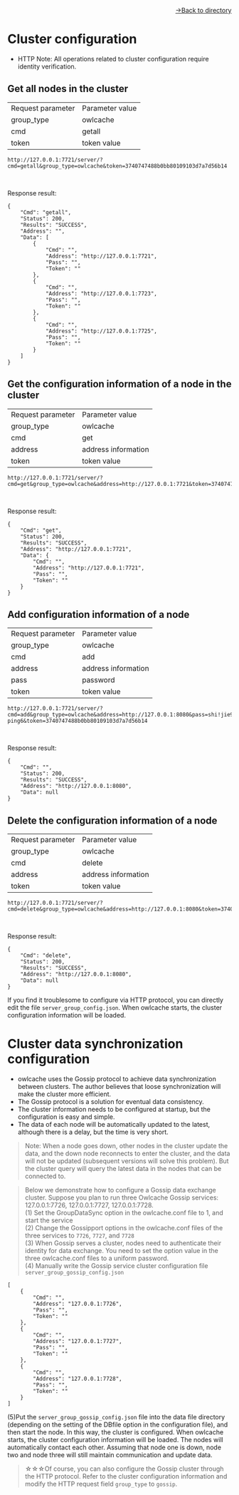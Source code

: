 [<p align="right">->Back to directory</p>](0.directory.md)

# Cluster configuration
* HTTP
Note: All operations related to cluster configuration require identity verification.

## Get all nodes in the cluster  

<table>
    <tr>
        <td>Request parameter</td>
        <td>Parameter value</td>
    </tr>
    <tr>
        <td>group_type</td>
        <td>owlcache</td>
    </tr>
    <tr>
        <td>cmd</td>
        <td>getall</td>
    </tr>
    <tr>
        <td>token</td>
        <td>token value</td>
    </tr> 
</table> 
 
~~~shell
http://127.0.0.1:7721/server/?cmd=getall&group_type=owlcache&token=3740747488b0bb80109103d7a7d56b14
~~~
<br>

Response result:
~~~shell
{
    "Cmd": "getall",
    "Status": 200,
    "Results": "SUCCESS",
    "Address": "",
    "Data": [
        {
            "Cmd": "",
            "Address": "http://127.0.0.1:7721",
            "Pass": "",
            "Token": ""
        },
        {
            "Cmd": "",
            "Address": "http://127.0.0.1:7723",
            "Pass": "",
            "Token": ""
        },
        {
            "Cmd": "",
            "Address": "http://127.0.0.1:7725",
            "Pass": "",
            "Token": ""
        }
    ]
}
~~~


## Get the configuration information of a node in the cluster  

<table>
    <tr>
        <td>Request parameter</td>
        <td>Parameter value</td>
    </tr>
    <tr>
        <td>group_type</td>
        <td>owlcache</td>
    </tr>
    <tr>
        <td>cmd</td>
        <td>get</td>
    </tr>
    <tr>
        <td>address</td>
        <td>address information</td>
    </tr> 
    <tr>
        <td>token</td>
        <td>token value</td>
    </tr> 
</table> 
 
~~~shell
http://127.0.0.1:7721/server/?cmd=get&group_type=owlcache&address=http://127.0.0.1:7721&token=3740747488b0bb80109103d7a7d56b14
~~~
<br>

Response result:
~~~shell
{
    "Cmd": "get",
    "Status": 200,
    "Results": "SUCCESS",
    "Address": "http://127.0.0.1:7721",
    "Data": {
        "Cmd": "",
        "Address": "http://127.0.0.1:7721",
        "Pass": "",
        "Token": ""
    }
}
~~~  

## Add configuration information of a node  

<table>
    <tr>
        <td>Request parameter</td>
        <td>Parameter value</td>
    </tr>
    <tr>
        <td>group_type</td>
        <td>owlcache</td>
    </tr>
    <tr>
        <td>cmd</td>
        <td>add</td>
    </tr>
    <tr>
        <td>address</td>
        <td>address information</td>
    </tr> 
    <tr>
        <td>pass</td>
        <td>password</td>
    </tr> 
    <tr>
        <td>token</td>
        <td>token value</td>
    </tr> 
</table> 
 
~~~shell
http://127.0.0.1:7721/server/?cmd=add&group_type=owlcache&address=http://127.0.0.1:8080&pass=shi!jie9he?ping6&token=3740747488b0bb80109103d7a7d56b14
~~~
<br>

Response result:
~~~shell
{
    "Cmd": "",
    "Status": 200,
    "Results": "SUCCESS",
    "Address": "http://127.0.0.1:8080",
    "Data": null
}
~~~

## Delete the configuration information of a node  

<table>
    <tr>
        <td>Request parameter</td>
        <td>Parameter value</td>
    </tr>
    <tr>
        <td>group_type</td>
        <td>owlcache</td>
    </tr>
    <tr>
        <td>cmd</td>
        <td>delete</td>
    </tr>
    <tr>
        <td>address</td>
        <td>address information</td>
    </tr> 
    <tr>
        <td>token</td>
        <td>token value</td>
    </tr> 
</table> 
 
~~~shell
http://127.0.0.1:7721/server/?cmd=delete&group_type=owlcache&address=http://127.0.0.1:8080&token=3740747488b0bb80109103d7a7d56b14
~~~
<br>

Response result:
~~~shell
{
    "Cmd": "delete",
    "Status": 200,
    "Results": "SUCCESS",
    "Address": "http://127.0.0.1:8080",
    "Data": null
}
~~~  
If you find it troublesome to configure via HTTP protocol, you can directly edit the file `server_group_config.json`. When owlcache starts, the cluster configuration information will be loaded.


# Cluster data synchronization configuration
* owlcache uses the Gossip protocol to achieve data synchronization between clusters. The author believes that loose synchronization will make the cluster more efficient.
* The Gossip protocol is a solution for eventual data consistency.
* The cluster information needs to be configured at startup, but the configuration is easy and simple.
* The data of each node will be automatically updated to the latest, although there is a delay, but the time is very short.

>Note: When a node goes down, other nodes in the cluster update the data, and the down node reconnects to enter the cluster, and the data will not be updated (subsequent versions will solve this problem). But the cluster query will query the latest data in the nodes that can be connected to.  

>Below we demonstrate how to configure a Gossip data exchange cluster. Suppose you plan to run three Owlcache Gossip services: 127.0.0.1:7726, 127.0.0.1:7727, 127.0.0.1:7728. <br>
(1) Set the GroupDataSync option in the owlcache.conf file to 1, and start the service<br>
(2) Change the Gossipport options in the owlcache.conf files of the three services to `7726`, `7727`, and `7728`<br>
(3) When Gossip serves a cluster, nodes need to authenticate their identity for data exchange. You need to set the <GossipDataSyncAuthKey> option value in the three owlcache.conf files to a uniform password. <br>
(4) Manually write the Gossip service cluster configuration file `server_group_gossip_config.json`<br>
~~~shell
[
	{
		"Cmd": "",
		"Address": "127.0.0.1:7726",
		"Pass": "",
		"Token": ""
	},
	{
		"Cmd": "",
		"Address": "127.0.0.1:7727",
		"Pass": "",
		"Token": ""
	},
	{
		"Cmd": "",
		"Address": "127.0.0.1:7728",
		"Pass": "",
		"Token": ""
	}
]
~~~  
(5)Put the `server_group_gossip_config.json` file into the data file directory (depending on the setting of the DBfile option in the configuration file), and then start the node.
In this way, the cluster is configured. When owlcache starts, the cluster configuration information will be loaded. The nodes will automatically contact each other. Assuming that node one is down, node two and node three will still maintain communication and update data.

>☆☆☆Of course, you can also configure the Gossip cluster through the HTTP protocol. Refer to the cluster configuration information and modify the HTTP request field `group_type` to `gossip`. 
